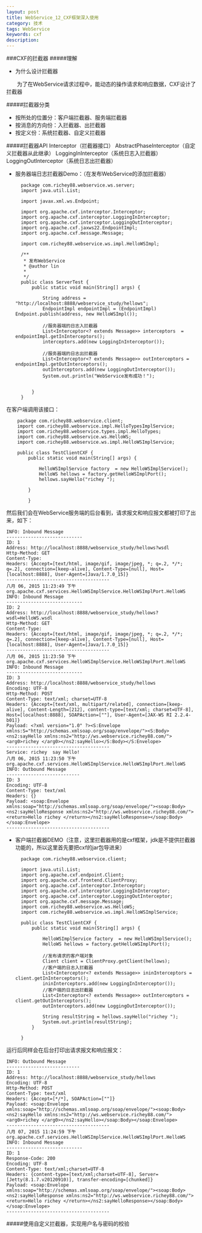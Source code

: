 ```yaml
---
layout: post
title: WebService_12_CXF框架深入使用
category: 技术
tags: WebService
keywords: cxf
description: 
---
```

###CXF的拦截器
#####理解
* 为什么设计拦截器

　　为了在WebService请求过程中，能动态的操作请求和响应数据，CXF设计了拦截器
 
#####拦截器分类
* 按所处的位置分：客户端拦截器、服务端拦截器
* 按消息的方向份：入拦截器、出拦截器
* 按定义份：系统拦截器、自定义拦截器

#####拦截器API
	Interceptor（拦截器接口）
		AbstractPhaseInterceptor（自定义拦截器从此继承）
		LoggingInInterceptor（系统日志入拦截器）
		LoggingOutInterceptor（系统日志出拦截器）

* 服务器端日志拦截器Demo：（在发布WebService的添加拦截器）

		package com.richey88.webservice.ws.server;
		import java.util.List;
		
		import javax.xml.ws.Endpoint;
		
		import org.apache.cxf.interceptor.Interceptor;
		import org.apache.cxf.interceptor.LoggingInInterceptor;
		import org.apache.cxf.interceptor.LoggingOutInterceptor;
		import org.apache.cxf.jaxws22.EndpointImpl;
		import org.apache.cxf.message.Message;
		
		import com.richey88.webservice.ws.impl.HelloWSImpl;
		
		/**
		 * 发布WebService
		 * @author lin
		 *
		 */
		public class ServerTest {
			public static void main(String[] args) {
				
				String address = "http://localhost:8888/webservice_study/hellows";
				EndpointImpl endpointImpl = (EndpointImpl) Endpoint.publish(address, new HelloWSImpl());
				
				//服务器端的日志入拦截器
				List<Interceptor<? extends Message>> interceptors  = endpointImpl.getInInterceptors();
				interceptors.add(new LoggingInInterceptor());
				
				//服务器端的日志出拦截器
				List<Interceptor<? extends Message>> outInterceptors = endpointImpl.getOutInterceptors();
				outInterceptors.add(new LoggingOutInterceptor());
				System.out.println("WebService发布成功！");
				
				
			}
		}


在客户端调用该接口：
	
		package com.richey88.webservice.client;
		import com.richey88.webservice.impl.HelloTypesImplService;
		import com.richey88.webservice.types.impl.HelloTypes;
		import com.richey88.webservice.ws.HelloWS;
		import com.richey88.webservice.ws.impl.HelloWSImplService;
		
		public class TestClientCXF {
			public static void main(String[] args) {
		
				HelloWSImplService factory  = new HelloWSImplService();
				HelloWS hellows = factory.getHelloWSImplPort();
				hellows.sayHello("richey ");
				
			}
		
			}


   然后我们会在WebService服务端的后台看到，请求报文和响应报文都被打印了出来，如下：

	INFO: Inbound Message
	----------------------------
	ID: 1
	Address: http://localhost:8888/webservice_study/hellows?wsdl
	Http-Method: GET
	Content-Type: 
	Headers: {Accept=[text/html, image/gif, image/jpeg, *; q=.2, */*; q=.2], connection=[keep-alive], Content-Type=[null], Host=[localhost:8888], User-Agent=[Java/1.7.0_15]}
	--------------------------------------
	八月 06, 2015 11:23:49 下午 org.apache.cxf.services.HelloWSImplService.HelloWSImplPort.HelloWS
	INFO: Inbound Message
	----------------------------
	ID: 2
	Address: http://localhost:8888/webservice_study/hellows?wsdl=HelloWS.wsdl
	Http-Method: GET
	Content-Type: 
	Headers: {Accept=[text/html, image/gif, image/jpeg, *; q=.2, */*; q=.2], connection=[keep-alive], Content-Type=[null], Host=[localhost:8888], User-Agent=[Java/1.7.0_15]}
	--------------------------------------
	八月 06, 2015 11:23:50 下午 org.apache.cxf.services.HelloWSImplService.HelloWSImplPort.HelloWS
	INFO: Inbound Message
	----------------------------
	ID: 3
	Address: http://localhost:8888/webservice_study/hellows
	Encoding: UTF-8
	Http-Method: POST
	Content-Type: text/xml; charset=UTF-8
	Headers: {Accept=[text/xml, multipart/related], connection=[keep-alive], Content-Length=[212], content-type=[text/xml; charset=UTF-8], Host=[localhost:8888], SOAPAction=[""], User-Agent=[JAX-WS RI 2.2.4-b01]}
	Payload: <?xml version="1.0" ?><S:Envelope xmlns:S="http://schemas.xmlsoap.org/soap/envelope/"><S:Body><ns2:sayHello xmlns:ns2="http://ws.webservice.richey88.com/"><arg0>richey </arg0></ns2:sayHello></S:Body></S:Envelope>
	--------------------------------------
	Service: richey  say Hello!
	八月 06, 2015 11:23:50 下午 org.apache.cxf.services.HelloWSImplService.HelloWSImplPort.HelloWS
	INFO: Outbound Message
	---------------------------
	ID: 3
	Encoding: UTF-8
	Content-Type: text/xml
	Headers: {}
	Payload: <soap:Envelope xmlns:soap="http://schemas.xmlsoap.org/soap/envelope/"><soap:Body><ns2:sayHelloResponse xmlns:ns2="http://ws.webservice.richey88.com/"><return>Hello richey </return></ns2:sayHelloResponse></soap:Body></soap:Envelope>
	--------------------------------------

* 客户端拦截器DEMO（注意，这里拦截器用的是cxf框架，jdk是不提供拦截器功能的，所以这里首先要把cxf的jar包导进来）

		package com.richey88.webservice.client;
		
		import java.util.List;
		import org.apache.cxf.endpoint.Client;
		import org.apache.cxf.frontend.ClientProxy;
		import org.apache.cxf.interceptor.Interceptor;
		import org.apache.cxf.interceptor.LoggingInInterceptor;
		import org.apache.cxf.interceptor.LoggingOutInterceptor;
		import org.apache.cxf.message.Message;
		import com.richey88.webservice.ws.HelloWS;
		import com.richey88.webservice.ws.impl.HelloWSImplService;
		
		public class TestClientCXF {
			public static void main(String[] args) {
		
				HelloWSImplService factory  = new HelloWSImplService();
				HelloWS hellows = factory.getHelloWSImplPort();
				
				//发布请求的客户端对象
				Client client = ClientProxy.getClient(hellows);
				//客户端的日志入拦截器
				List<Interceptor<? extends Message>> ininInterceptors = client.getInInterceptors();
				ininInterceptors.add(new LoggingInInterceptor());
				//客户端的日志出拦截器
				List<Interceptor<? extends Message>> outInterceptors = client.getOutInterceptors();
				outInterceptors.add(new LoggingOutInterceptor());
				
				String resultString = hellows.sayHello("richey ");
				System.out.println(resultString);
			}
		
		}

运行后同样会在后台打印出请求报文和响应报文：

	INFO: Outbound Message
	---------------------------
	ID: 1
	Address: http://localhost:8888/webservice_study/hellows
	Encoding: UTF-8
	Http-Method: POST
	Content-Type: text/xml
	Headers: {Accept=[*/*], SOAPAction=[""]}
	Payload: <soap:Envelope xmlns:soap="http://schemas.xmlsoap.org/soap/envelope/"><soap:Body><ns2:sayHello xmlns:ns2="http://ws.webservice.richey88.com/"><arg0>richey </arg0></ns2:sayHello></soap:Body></soap:Envelope>
	--------------------------------------
	八月 07, 2015 11:24:59 下午 org.apache.cxf.services.HelloWSImplService.HelloWSImplPort.HelloWS
	INFO: Inbound Message
	----------------------------
	ID: 1
	Response-Code: 200
	Encoding: UTF-8
	Content-Type: text/xml;charset=UTF-8
	Headers: {content-type=[text/xml;charset=UTF-8], Server=[Jetty(8.1.7.v20120910)], transfer-encoding=[chunked]}
	Payload: <soap:Envelope xmlns:soap="http://schemas.xmlsoap.org/soap/envelope/"><soap:Body><ns2:sayHelloResponse xmlns:ns2="http://ws.webservice.richey88.com/"><return>Hello richey </return></ns2:sayHelloResponse></soap:Body></soap:Envelope>
	--------------------------------------

#####使用自定义拦截器，实现用户名与密码的校验
